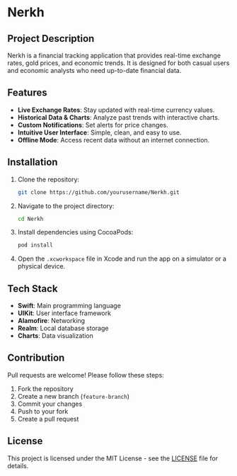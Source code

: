 # Nerkh

## Project Description
Nerkh is a financial tracking application that provides real-time exchange rates, gold prices, and economic trends. It is designed for both casual users and economic analysts who need up-to-date financial data.

## Features
- **Live Exchange Rates**: Stay updated with real-time currency values.
- **Historical Data & Charts**: Analyze past trends with interactive charts.
- **Custom Notifications**: Set alerts for price changes.
- **Intuitive User Interface**: Simple, clean, and easy to use.
- **Offline Mode**: Access recent data without an internet connection.

## Installation
1. Clone the repository:
   ```sh
   git clone https://github.com/yourusername/Nerkh.git
   ```
2. Navigate to the project directory:
   ```sh
   cd Nerkh
   ```
3. Install dependencies using CocoaPods:
   ```sh
   pod install
   ```
4. Open the `.xcworkspace` file in Xcode and run the app on a simulator or a physical device.

## Tech Stack
- **Swift**: Main programming language
- **UIKit**: User interface framework
- **Alamofire**: Networking
- **Realm**: Local database storage
- **Charts**: Data visualization

## Contribution
Pull requests are welcome! Please follow these steps:
1. Fork the repository
2. Create a new branch (`feature-branch`)
3. Commit your changes
4. Push to your fork
5. Create a pull request

## License
This project is licensed under the MIT License - see the [LICENSE](LICENSE) file for details.

